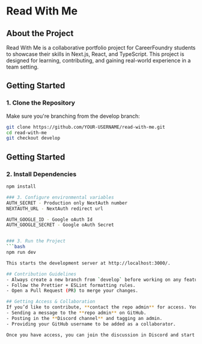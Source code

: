 # Read With Me

## About the Project

Read With Me is a collaborative portfolio project for CareerFoundry students to showcase their skills in Next.js, React, and TypeScript. This project is designed for learning, contributing, and gaining real-world experience in a team setting.

## Getting Started

### 1. Clone the Repository

Make sure you're branching from the develop branch:

```bash
git clone https://github.com/YOUR-USERNAME/read-with-me.git
cd read-with-me
git checkout develop
```

## Getting Started

### 2. Install Dependencies

````bash
npm install

### 3. Configure environmental variables
AUTH_SECRET - Production only NextAuth number
NEXTAUTH_URL - NextAuth redirect url

AUTH_GOOGLE_ID - Google oAuth Id
AUTH_GOOGLE_SECRET - Google oAuth Secret


### 3. Run the Project
```bash
npm run dev

This starts the development server at http://localhost:3000/.

## Contribution Guidelines
- Always create a new branch from `develop` before working on any feature.
- Follow the Prettier + ESLint formatting rules.
- Open a Pull Request (PR) to merge your changes.

## Getting Access & Collaboration
If you’d like to contribute, **contact the repo admin** for access. You can request access by:
- Sending a message to the **repo admin** on GitHub.
- Posting in the **Discord channel** and tagging an admin.
- Providing your GitHub username to be added as a collaborator.

Once you have access, you can join the discussion in Discord and start contributing to the project.
````

